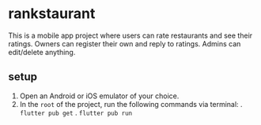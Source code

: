 # rankstaurant

This is a mobile app project where users can rate restaurants and see their ratings. Owners can register their own and reply to ratings. Admins can edit/delete anything.

## setup

1. Open an Android or iOS emulator of your choice.
1. In the `root` of the project, run the following commands via terminal:
. `flutter pub get`
. `flutter pub run`